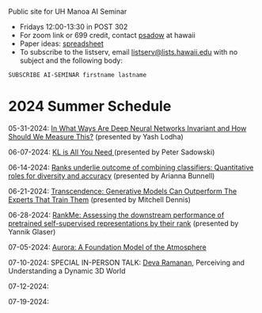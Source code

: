 Public site for UH Manoa AI Seminar
- Fridays 12:00-13:30 in POST 302
- For zoom link or 699 credit, contact [psadow](https://peterjsadowski.github.io/) at hawaii
- Paper ideas: [spreadsheet](https://docs.google.com/spreadsheets/d/1ah-JpoPwa59x--LdwsAmpWh5Tv3OvqMhBrs60mSTjKo/edit?usp=sharing)
- To subscribe to the listserv, email listserv@lists.hawaii.edu with no subject and the following body:
  
`SUBSCRIBE AI-SEMINAR firstname lastname`

# 2024 Summer Schedule

05-31-2024: [In What Ways Are Deep Neural Networks Invariant and How Should We Measure This?](https://arxiv.org/abs/2210.03773) (presented by Yash Lodha)

06-07-2024: [KL is All You Need
](https://blog.alexalemi.com/kl-is-all-you-need.html) (presented by Peter Sadowski)

06-14-2024: [Ranks underlie outcome of combining classifiers: Quantitative roles for diversity and accuracy](https://www.sciencedirect.com/science/article/pii/S2666389921002890) (presented by Arianna Bunnell)

06-21-2024: [Transcendence: Generative Models Can Outperform The Experts That Train Them](https://arxiv.org/abs/2406.11741) (presented by Mitchell Dennis)

06-28-2024: [RankMe: Assessing the downstream performance of pretrained self-supervised representations by their rank](https://arxiv.org/abs/2210.02885) (presented by Yannik Glaser)

07-05-2024: [Aurora: A Foundation Model of the Atmosphere](https://arxiv.org/abs/2405.13063)

07-10-2024: SPECIAL IN-PERSON TALK: [Deva Ramanan](https://www.cs.cmu.edu/~deva/), Perceiving and Understanding a Dynamic 3D World

07-12-2024:

07-19-2024:
